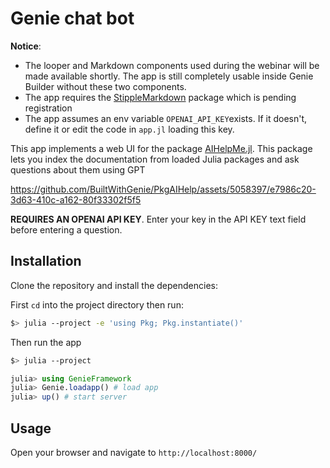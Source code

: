 # Genie chat bot

**Notice**: 

- The looper and Markdown components used during the webinar will be made available shortly. The app is still completely usable inside Genie Builder without these two components.
- The app requires the [StippleMarkdown](https://github.com/GenieFramework/StippleMarkdown.jl) package which is pending registration
- The app assumes an env variable `OPENAI_API_KEY`exists. If it doesn't, define it or edit the code in `app.jl` loading this key.

This app implements a web UI for the package [AIHelpMe.jl](https://github.com/svilupp/AIHelpMe.jl). This package lets you index the documentation from loaded Julia packages and ask questions about them using GPT



https://github.com/BuiltWithGenie/PkgAIHelp/assets/5058397/e7986c20-3d63-410c-a162-80f33302f5f5

**REQUIRES AN OPENAI API KEY**. Enter your key in the API KEY text field before entering a question.

## Installation

Clone the repository and install the dependencies:

First `cd` into the project directory then run:

```bash
$> julia --project -e 'using Pkg; Pkg.instantiate()'
```

Then run the app

```bash
$> julia --project
```

```julia
julia> using GenieFramework
julia> Genie.loadapp() # load app
julia> up() # start server
```

## Usage

Open your browser and navigate to `http://localhost:8000/`

